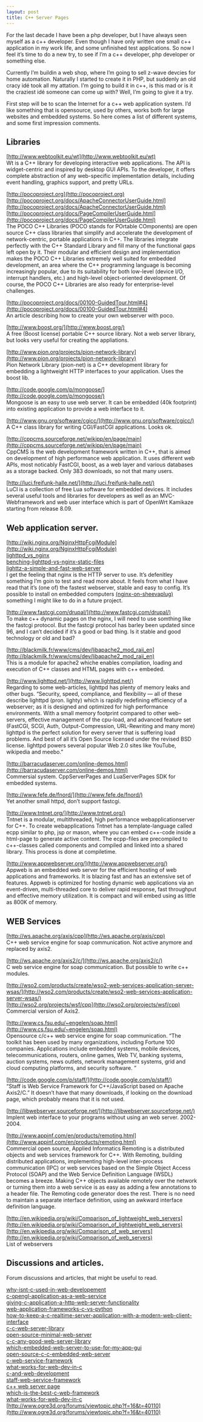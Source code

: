 ```yaml
---
layout: post
title: C++ Server Pages
---
```


For the last decade I have been a php developer, but I have always seen
myself as a c++ developer. Even though I have only written one small c++
application in my work life, and some unfinished test applications. So
now I feel it’s time to do a new try, to see if I’m a c++ developer,
php developer or something else.

Currently I’m buildin a web shop, where I’m going to sell z-wave devcies
for home automation. Naturally I started to create it in PHP, but
suddenly an old cracy idé took all my attation. I’m going to build it
in c++, is this mad or is it the craziest idé someone can come up with?
Well, I’m going to give it a try.

First step will be to scan the Internet for a c++ web application system.
I’d like something that is opensource, used by others, works both for
large websites and embedded systems. So here comes a list of different
systems, and some first impression comments.

## Libraries

[http://www.webtoolkit.eu/wt](http://www.webtoolkit.eu/wt)<br/>
Wt is a C++ library for developing interactive web applications. The API
is widget-centric and inspired by desktop GUI APIs. To the developer,
it offers complete abstraction of any web-specific implementation details,
including event handling, graphics support, and pretty URLs.

[http://pocoproject.org](http://pocoproject.org)<br/>
[http://pocoproject.org/docs/ApacheConnectorUserGuide.html](http://pocoproject.org/docs/ApacheConnectorUserGuide.html)<br/>
[http://pocoproject.org/docs/PageCompilerUserGuide.html](http://pocoproject.org/docs/PageCompilerUserGuide.html)<br/>
The POCO C++ Libraries (POCO stands for POrtable COmponents) are open
source C++ class libraries that simplify and accelerate the development
of network-centric, portable applications in C++. The libraries integrate
perfectly with the C++ Standard Library and fill many of the functional
gaps left open by it. Their modular and efficient design and implementation
makes the POCO C++ Libraries extremely well suited for embedded development,
an area where the C++ programming language is becoming increasingly popular,
due to its suitability for both low-level (device I/O, interrupt handlers, etc.)
and high-level object-oriented development. Of course, the POCO C++
Libraries are also ready for enterprise-level challenges.

[http://pocoproject.org/docs/00100-GuidedTour.html#4](http://pocoproject.org/docs/00100-GuidedTour.html#4)<br/>
An article describing how to create your own webserver with poco.

[http://www.boost.org/](http://www.boost.org/)<br/>
A free (Boost license) portable C++ source library. Not a web server
library, but looks very useful for creating the appliations.

[http://www.pion.org/projects/pion-network-library](http://www.pion.org/projects/pion-network-library)<br/>
Pion Network Library (pion-net) is a C++ development library for
embedding a lightweight HTTP interfaces to your application. Uses the
boost lib.

[http://code.google.com/p/mongoose/](http://code.google.com/p/mongoose/)<br/>
Mongoose is an easy to use web server. It can be embedded (40k footprint)
into existing application to provide a web interface to it.

[http://www.gnu.org/software/cgicc/](http://www.gnu.org/software/cgicc/)<br/>
A C++ class library for writing CGI/FastCGI applications. Looks ok.

[http://cppcms.sourceforge.net/wikipp/en/page/main](http://cppcms.sourceforge.net/wikipp/en/page/main)<br/>
CppCMS is the web development framework written in C++, that is aimed on
development of high performance web application. It uses different web APIs,
most noticably FastCGI, boost, as a web layer and various databases as a
storage backed. Only 383 downloads, so not that many users.

[http://luci.freifunk-halle.net/](http://luci.freifunk-halle.net/)<br/>
LuCI is a collection of free Lua software for embedded devices. It
includes several useful tools and libraries for developers as well as an
MVC-Webframework and web user interface which is part of OpenWrt
Kamikaze starting from release 8.09.

## Web application server.

[http://wiki.nginx.org/NginxHttpFcgiModule](http://wiki.nginx.org/NginxHttpFcgiModule)<br/>
[lighttpd_vs_nginx](http://www.wikivs.com/wiki/lighttpd_vs_nginx)<br/>
[benching-lighttpd-vs-nginx-static-files](http://superjared.com/entry/benching-lighttpd-vs-nginx-static-files/)<br/>
[lighttz-a-simple-and-fast-web-server](http://www.zenebo.com/word/asynchronous-programming/lighttz-a-simple-and-fast-web-server/)<br/>
I get the feeling that nginx is the HTTP server to use. It’s defenitley
something I’m goin to test and read more about. It feels from what I
have read that it’s (one of) the fastest webserver, stable and easy to
config. It’s possible to install on embedded computers
[(nginx-on-sheevaplug)](http://mark.ossdl.de/2009/09/nginx-on-sheevaplug/)
something I might like to do in a future project.

[http://www.fastcgi.com/drupal/](http://www.fastcgi.com/drupal/)<br/>
To make c++ dynamic pages on the nginx, I will need to use somthing like
the fastcgi protocol. But the fastcgi protocol has barley been updated
since 96, and I can’t decided if it’s a good or bad thing. Is it stable
and good technology or old and bad?

[http://blackmilk.fr/www/cms/dev/libapache2_mod_raii_en](http://blackmilk.fr/www/cms/dev/libapache2_mod_raii_en)<br/>
This is a module for apache2 whiche enables compilation, loading and
execution of C++ classes and HTML pages with c++ embeded.

[http://www.lighttpd.net/](http://www.lighttpd.net/)<br/>
Regarding to some web-articles, lighttpd has plenty of memory leaks and
other bugs. “Security, speed, compliance, and flexibility — all of these
describe lighttpd (pron. lighty) which is rapidly redefining efficiency
of a webserver; as it is designed and optimized for high performance
environments. With a small memory footprint compared to other
web-servers, effective management of the cpu-load, and advanced feature
set (FastCGI, SCGI, Auth, Output-Compression, URL-Rewriting and many more)
lighttpd is the perfect solution for every server that is suffering load
problems. And best of all it’s Open Source licensed under the revised BSD
license. lighttpd powers several popular Web 2.0 sites like YouTube,
wikipedia and meebo.”

[http://barracudaserver.com/online-demos.html](http://barracudaserver.com/online-demos.html)<br/>
Commersial system. CppServerPages and LuaServerPages SDK for embedded systems.

[http://www.fefe.de/fnord/](http://www.fefe.de/fnord/)<br/>
Yet another small httpd, don’t support fastcgi.

[http://www.tntnet.org/](http://www.tntnet.org/)<br/>
Tntnet is a modular, multithreaded, high performance webapplicationserver
for C++. To create webapplications Tntnet has a template-language called
ecpp similar to php, jsp or mason, where you can embed c++-code inside a
html-page to generate active content. The ecpp-files are precompiled to
c++-classes called components and compiled and linked into a shared
library. This process is done at compiletime.

[http://www.appwebserver.org/](http://www.appwebserver.org/)<br/>
Appweb is an embedded web server for the efficient hosting of web
applications and frameworks. It is blazing fast and has an extensive set
of features. Appweb is optimized for hosting dynamic web applications
via an event-driven, multi-threaded core to deliver rapid response, fast
throughput and effective memory utilization. It is compact and will embed
using as little as 800K of memory.

## WEB Services

[http://ws.apache.org/axis/cpp](http://ws.apache.org/axis/cpp)<br/>
C++ web service engine for soap communication. Not active anymore and
replaced by axis2.

[http://ws.apache.org/axis2/c/](http://ws.apache.org/axis2/c/)<br/>
C web service engine for soap communication. But possible to write c++ modules.

[http://wso2.com/products/create/wso2-web-services-application-server-wsas/](http://wso2.com/products/create/wso2-web-services-application-server-wsas/)<br/>
[http://wso2.org/projects/wsf/cpp](http://wso2.org/projects/wsf/cpp)<br/>
Commercial version of Axis2.

[http://www.cs.fsu.edu/~engelen/soap.html](http://www.cs.fsu.edu/~engelen/soap.html)<br/>
Opensource c/c++ web service engine for soap communication.
“The toolkit has been used by many organizations, including Fortune 100
companies. Applications include embedded systems, mobile devices,
telecommunications, routers, online games, Web TV, banking systems,
auction systems, news outlets, network management systems, grid and
cloud computing platforms, and security software. ”

[http://code.google.com/p/staff/](http://code.google.com/p/staff/)<br/>
“Staff is Web Service Framework for C++/JavaScript based on Apache
Axis2/C.” It doesn’t have that many downloads, if looking on the download
page, which probably means that it is not used.

[http://libwebserver.sourceforge.net/](http://libwebserver.sourceforge.net/)<br/>
Implent web interface to your programs without using an web server. 2002-2004.

[http://www.appinf.com/en/products/remoting.html](http://www.appinf.com/en/products/remoting.html)<br/>
Commercial open source, Applied Informatics Remoting is a distributed
objects and web services framework for C++. With Remoting, building
distributed applications, implementing high-level inter-process
communication (IPC) or web services based on the Simple Object Access
Protocol (SOAP) and the Web Service Definition Language (WSDL) becomes a
breeze. Making C++ objects available remotely over the network or turning
them into a web service is as easy as adding a few annotations to a
header file. The Remoting code generator does the rest. There is no need
to maintain a separate interface definition, using an awkward interface
definition language.

[http://en.wikipedia.org/wiki/Comparison_of_lightweight_web_servers](http://en.wikipedia.org/wiki/Comparison_of_lightweight_web_servers)<br/>
[http://en.wikipedia.org/wiki/Comparison_of_web_servers](http://en.wikipedia.org/wiki/Comparison_of_web_servers)<br/>
List of webservers

## Discussions and articles.

Forum discussions and articles, that might be useful to read.

[why-isnt-c-used-in-web-developement](http://stackoverflow.com/questions/1248923/why-isnt-c-used-in-web-developement)<br/>
[c-opengl-application-as-a-web-service](http://stackoverflow.com/questions/883717/c-opengl-application-as-a-web-service)<br/>
[giving-c-application-a-http-web-server-functionality](http://stackoverflow.com/questions/873615/giving-c-application-a-http-web-server-functionality)<br/>
[web-application-frameworks-c-vs-python](http://stackoverflow.com/questions/1289941/web-application-frameworks-c-vs-python)<br/>
[how-to-keep-a-c-realtime-server-application-with-a-modern-web-client-interface](http://stackoverflow.com/questions/300144/how-to-keep-a-c-realtime-server-application-with-a-modern-web-client-interface)<br/>
[c-c-web-server-library](http://stackoverflow.com/questions/175507/c-c-web-server-library)<br/>
[open-source-minimal-web-server](http://stackoverflow.com/questions/462184/open-source-minimal-web-server)<br/>
[c-c-any-good-web-server-library](http://stackoverflow.com/questions/1486818/c-c-any-good-web-server-library)<br/>
[which-embedded-web-server-to-use-for-my-app-gui](http://stackoverflow.com/questions/1205753/which-embedded-web-server-to-use-for-my-app-gui)<br/>
[open-source-c-c-embedded-web-server](http://stackoverflow.com/questions/738273/open-source-c-c-embedded-web-server)<br/>
[c-web-service-framework](http://stackoverflow.com/questions/66166/c-web-service-framework)<br/>
[what-works-for-web-dev-in-c](http://stackoverflow.com/questions/779573/what-works-for-web-dev-in-c)<br/>
[c-and-web-development](http://stackoverflow.com/questions/933206/c-and-web-development)<br/>
[staff-web-service-framework](http://stackoverflow.com/questions/1167532/staff-web-service-framework)<br/>
[c++ web server page](http://stackoverflow.com/search?q=[c%2b%2b]%20web%20server&page=2&tab=relevance)<br/>
[which-is-the-best-c-web-framework](http://stackoverflow.com/questions/746309/which-is-the-best-c-web-framework)<br/>
[what-works-for-web-dev-in-c](http://stackoverflow.com/questions/779573/what-works-for-web-dev-in-c/)<br/>
[http://www.ogre3d.org/forums/viewtopic.php?f=16&t=40110](http://www.ogre3d.org/forums/viewtopic.php?f=16&t=40110)<br/>

